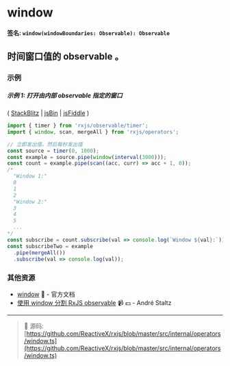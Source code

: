 # window

#### 签名: `window(windowBoundaries: Observable): Observable`

## 时间窗口值的 observable 。

### 示例

##### 示例 1: 打开由内部 observable 指定的窗口

( [StackBlitz](https://stackblitz.com/edit/typescript-qt3rbn?file=index.ts) |
[jsBin](http://jsbin.com/jituvajeri/1/edit?js,console) |
[jsFiddle](https://jsfiddle.net/btroncone/rmgghg6d/) )

```js
import { timer } from 'rxjs/observable/timer';
import { window, scan, mergeAll } from 'rxjs/operators';

// 立即发出值，然后每秒发出值
const source = timer(0, 1000);
const example = source.pipe(window(interval(3000)));
const count = example.pipe(scan((acc, curr) => acc + 1, 0));
/*
  "Window 1:"
  0
  1
  2
  "Window 2:"
  3
  4
  5
  ...
*/
const subscribe = count.subscribe(val => console.log(`Window ${val}:`));
const subscribeTwo = example
  .pipe(mergeAll())
  .subscribe(val => console.log(val));
```

### 其他资源

* [window](http://cn.rx.js.org/class/es6/Observable.js~Observable.html#instance-method-window) :newspaper: - 官方文档
* [使用 window 分割 RxJS observable](https://egghead.io/lessons/rxjs-split-an-rxjs-observable-with-window?course=use-higher-order-observables-in-rxjs-effectively) :video_camera: :dollar: - André Staltz

---
> :file_folder: 源码:  [https://github.com/ReactiveX/rxjs/blob/master/src/internal/operators/window.ts](https://github.com/ReactiveX/rxjs/blob/master/src/internal/operators/window.ts)
